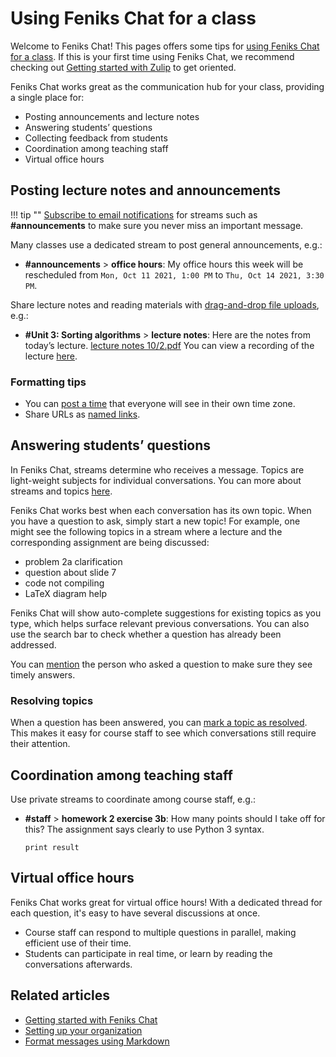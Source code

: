 # Using Feniks Chat for a class

Welcome to Feniks Chat! This pages offers some tips for [using Feniks Chat for a
class](https://zulip.com/for/education).  If this is your first time using Feniks Chat, we
recommend checking out [Getting started with
Zulip](/help/getting-started-with-zulip) to get oriented.

Feniks Chat works great as the communication hub for your class, providing a
single place for:

* Posting announcements and lecture notes
* Answering students’ questions
* Collecting feedback from students
* Coordination among teaching staff
* Virtual office hours

## Posting lecture notes and announcements

!!! tip ""
    [Subscribe to email notifications](/help/stream-notifications) for
    streams such as **#announcements** to make sure you never miss an important message.

Many classes use a dedicated stream to post general announcements, e.g.:

* **\#announcements** > **office hours**: My office hours this week
will be rescheduled from `Mon, Oct 11 2021, 1:00 PM` to `Thu, Oct 14 2021, 3:30 PM`.


Share lecture notes and reading materials with [drag-and-drop file
uploads](/help/share-and-upload-files), e.g.:

* **\#Unit 3: Sorting algorithms** > **lecture notes**: Here are the notes
from today’s lecture. [lecture notes 10/2.pdf]() You can view a recording of the lecture [here]().

### Formatting tips

* You can [post a time](/help/format-your-message-using-markdown#global-times)
  that everyone will see in their own time zone.
* Share URLs as [named links](/help/format-your-message-using-markdown#links).

## Answering students’ questions

In Feniks Chat, streams determine who receives a message. Topics are
light-weight subjects for individual conversations. You can more about
streams and topics [here](/help/streams-and-topics).

Feniks Chat works best when each conversation has its own topic. When you
have a question to ask, simply start a new topic! For example, one
might see the following topics in a stream where a lecture and the
corresponding assignment are being discussed:

* problem 2a clarification
* question about slide 7
* code not compiling
* LaTeX diagram help

Feniks Chat will show auto-complete suggestions for existing topics as you
type, which helps surface relevant previous conversations. You can
also use the search bar to check whether a question has already
been addressed.

You can [mention](/help/mention-a-user-or-group) the person who asked
a question to make sure they see timely answers.

### Resolving topics

When a question has been answered, you can [mark a topic as
resolved](/help/resolve-a-topic). This makes it easy for course
staff to see which conversations still require their attention.

## Coordination among teaching staff

Use private streams to coordinate among course staff, e.g.:

* **\#staff** > **homework 2 exercise 3b**: How many points should I
  take off for this? The assignment says clearly to use Python 3 syntax.

    ```
    print result
    ```

## Virtual office hours

Feniks Chat works great for virtual office hours! With a dedicated thread
for each question, it's easy to have several discussions at once.

* Course staff can respond to multiple questions in parallel, making
  efficient use of their time.
* Students can participate in real time, or learn by reading the
  conversations afterwards.

## Related articles

* [Getting started with Feniks Chat](/help/getting-started-with-zulip)
* [Setting up your organization](/help/getting-your-organization-started-with-zulip)
* [Format messages using Markdown](/help/format-your-message-using-markdown)

